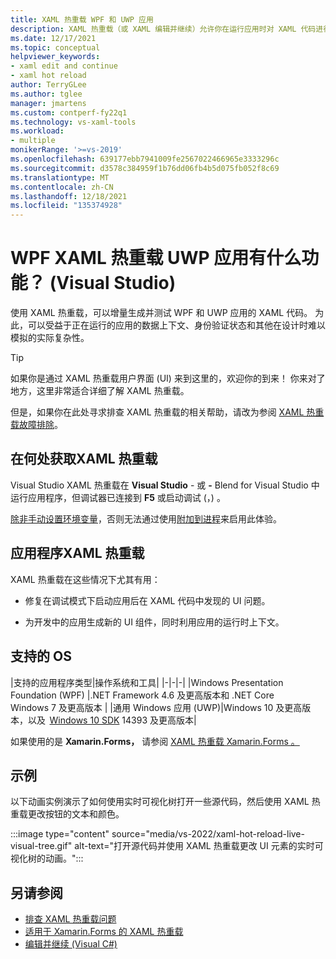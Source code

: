 ```yaml
---
title: XAML 热重载 WPF 和 UWP 应用
description: XAML 热重载（或 XAML 编辑并继续）允许你在运行应用时对 XAML 代码进行更改
ms.date: 12/17/2021
ms.topic: conceptual
helpviewer_keywords:
- xaml edit and continue
- xaml hot reload
author: TerryGLee
ms.author: tglee
manager: jmartens
ms.custom: contperf-fy22q1
ms.technology: vs-xaml-tools
ms.workload:
- multiple
monikerRange: '>=vs-2019'
ms.openlocfilehash: 639177ebb7941009fe2567022466965e3333296c
ms.sourcegitcommit: d3578c384959f1b76dd06fb4b5d075fb052f8c69
ms.translationtype: MT
ms.contentlocale: zh-CN
ms.lasthandoff: 12/18/2021
ms.locfileid: "135374928"
---
```

# <a name="what-is-xaml-hot-reload-for-wpf-and-uwp-apps-visual-studio"></a>WPF XAML 热重载 UWP 应用有什么功能？  (Visual Studio) 

使用 XAML 热重载，可以增量生成并测试 WPF 和 UWP 应用的 XAML 代码。 为此，可以受益于正在运行的应用的数据上下文、身份验证状态和其他在设计时难以模拟的实际复杂性。

> [!TIP]
> 如果你是通过 XAML 热重载用户界面 (UI) 来到这里的，欢迎你的到来！ 你来对了地方，这里非常适合详细了解 XAML 热重载。
>
> 但是，如果你在此处寻求排查 XAML 热重载的相关帮助，请改为参阅 [XAML 热重载故障排除](xaml-hot-reload-troubleshooting.md)。

## <a name="where-to-get-xaml-hot-reload"></a>在何处获取XAML 热重载

Visual Studio XAML 热重载在 **Visual Studio** - 或 **-** Blend for Visual Studio 中运行应用程序，但调试器已连接到 **F5** 或启动调试 (，) 。 

[除非手动设置环境变量](xaml-hot-reload-troubleshooting.md#verify-that-you-use-start-debugging-rather-than-attach-to-process)，否则无法通过使用[附加到进程](../debugger/attach-to-running-processes-with-the-visual-studio-debugger.md)来启用此体验。

## <a name="applications-for-xaml-hot-reload"></a>应用程序XAML 热重载

XAML 热重载在这些情况下尤其有用：

* 修复在调试模式下启动应用后在 XAML 代码中发现的 UI 问题。

* 为开发中的应用生成新的 UI 组件，同时利用应用的运行时上下文。

## <a name="supported-os"></a>支持的 OS

|支持的应用程序类型|操作系统和工具|
|-|-|-|
|Windows Presentation Foundation (WPF) |.NET Framework 4.6 及更高版本和 .NET Core</br>Windows 7 及更高版本 |
|通用 Windows 应用 (UWP)|Windows 10 及更高版本，以及  [Windows 10 SDK](https://developer.microsoft.com/windows/downloads/windows-10-sdk) 14393 及更高版本|

如果使用的是 **Xamarin.Forms，** 请参阅 [XAML 热重载 Xamarin.Forms 。](/xamarin/xamarin-forms/xaml/hot-reload)

## <a name="example"></a>示例

以下动画实例演示了如何使用实时可视化树打开一些源代码，然后使用 XAML 热重载更改按钮的文本和颜色。

:::image type="content" source="media/vs-2022/xaml-hot-reload-live-visual-tree.gif" alt-text="打开源代码并使用 XAML 热重载更改 UI 元素的实时可视化树的动画。":::

## <a name="see-also"></a>另请参阅

* [排查 XAML 热重载问题](xaml-hot-reload-troubleshooting.md)
* [适用于 Xamarin.Forms 的 XAML 热重载](/xamarin/xamarin-forms/xaml/hot-reload)
* [编辑并继续 (Visual C#)](../debugger/edit-and-continue-visual-csharp.md)

